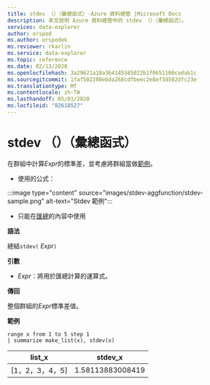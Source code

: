 ```yaml
---
title: stdev （）（彙總函式）-Azure 資料總管 |Microsoft Docs
description: 本文說明 Azure 資料總管中的 stdev （）（彙總函式）。
services: data-explorer
author: orspod
ms.author: orspodek
ms.reviewer: rkarlin
ms.service: data-explorer
ms.topic: reference
ms.date: 02/13/2020
ms.openlocfilehash: 3a29621a18a364145585022b1f0651100cadab1c
ms.sourcegitcommit: 1faf502280ebda268cdfbeec2e8ef3d582dfc23e
ms.translationtype: MT
ms.contentlocale: zh-TW
ms.lasthandoff: 05/01/2020
ms.locfileid: "82618527"
---
```

# <a name="stdev-aggregation-function"></a>stdev （）（彙總函式）

在群組中計算*Expr*的標準差，並考慮將群組當做[範例](https://en.wikipedia.org/wiki/Sample_%28statistics%29)。 

* 使用的公式：

:::image type="content" source="images/stdev-aggfunction/stdev-sample.png" alt-text="Stdev 範例":::

* 只能在[匯總](summarizeoperator.md)的內容中使用

**語法**

總結`stdev(` *Expr*`)`

**引數**

* *Expr*：將用於匯總計算的運算式。 

**傳回**

整個群組的*Expr*標準差值。
 
**範例**

```kusto
range x from 1 to 5 step 1
| summarize make_list(x), stdev(x)

```

|list_x|stdev_x|
|---|---|
|[1，2，3，4，5]|1.58113883008419|